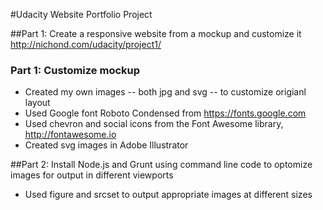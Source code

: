 #Udacity Website Portfolio Project

##Part 1: Create a responsive website from a mockup and customize it
http://nichond.com/udacity/project1/

### Part 1: Customize mockup
* Created my own images -- both jpg and svg -- to customize origianl layout
* Used Google font Roboto Condensed from https://fonts.google.com
* Used chevron and social icons from the Font Awesome library, http://fontawesome.io
* Created svg images in Adobe Illustrator


##Part 2: Install Node.js and Grunt using command line code to optomize images for output in different viewports
* Used figure and srcset to output appropriate images at different sizes
